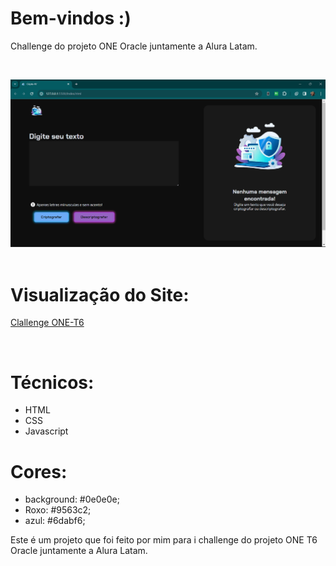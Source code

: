 # Bem-vindos :)

Challenge do projeto ONE Oracle juntamente a Alura Latam.

<br/>

![Presentation](https://github.com/IsadoraVanderlan/challenge_ONE_T6/blob/main/presentation.gif)
<br/><br/>

# Visualização do Site:
<a href="">Clallenge ONE-T6
</a>

<br/>

# Técnicos:
- HTML
- CSS
- Javascript

# Cores:
- background: #0e0e0e;
- Roxo:  #9563c2;
- azul: #6dabf6;

  
Este é um projeto que foi feito por mim para i challenge do projeto ONE T6 Oracle juntamente a Alura Latam.
